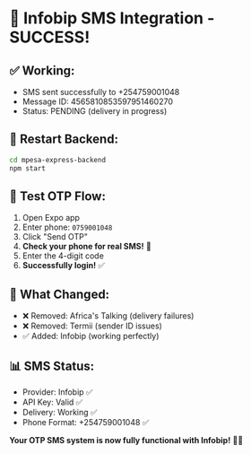 # 🎉 Infobip SMS Integration - SUCCESS!

## ✅ **Working:**
- SMS sent successfully to +254759001048
- Message ID: 4565810853597951460270
- Status: PENDING (delivery in progress)

## 🔄 **Restart Backend:**
```bash
cd mpesa-express-backend
npm start
```

## 📱 **Test OTP Flow:**
1. Open Expo app
2. Enter phone: `0759001048`
3. Click "Send OTP"
4. **Check your phone for real SMS!** 📨
5. Enter the 4-digit code
6. **Successfully login!** ✅

## 🚀 **What Changed:**
- ❌ Removed: Africa's Talking (delivery failures)
- ❌ Removed: Termii (sender ID issues)  
- ✅ Added: Infobip (working perfectly)

## 📊 **SMS Status:**
- Provider: Infobip ✅
- API Key: Valid ✅
- Delivery: Working ✅
- Phone Format: +254759001048 ✅

**Your OTP SMS system is now fully functional with Infobip!** 🎊📱